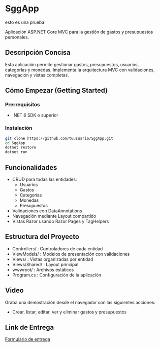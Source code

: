 # SggApp

esto es una prueba

Aplicación ASP.NET Core MVC para la gestión de gastos y presupuestos personales.

## Descripción Concisa

Esta aplicación permite gestionar gastos, presupuestos, usuarios, categorías y monedas. Implementa la arquitectura MVC con validaciones, navegación y vistas completas.

## Cómo Empezar (Getting Started)

### Prerrequisitos

- .NET 6 SDK o superior

### Instalación

```bash
git clone https://github.com/tuusuario/SggApp.git
cd SggApp
dotnet restore
dotnet run
```

## Funcionalidades

- CRUD para todas las entidades:
  - Usuarios
  - Gastos
  - Categorías
  - Monedas
  - Presupuestos
- Validaciones con DataAnnotations
- Navegación mediante Layout compartido
- Vistas Razor usando Razor Pages y TagHelpers

## Estructura del Proyecto

- Controllers/ : Controladores de cada entidad
- ViewModels/ : Modelos de presentación con validaciones
- Views/ : Vistas organizadas por entidad
- Views/Shared/ : Layout principal
- wwwroot/ : Archivos estáticos
- Program.cs : Configuración de la aplicación

## Video

Graba una demostración desde el navegador con las siguientes acciones:
- Crear, listar, editar, ver y eliminar gastos y presupuestos

## Link de Entrega

[Formulario de entrega](https://forms.gle/5JVtqxdRdr3a1j6f8)
